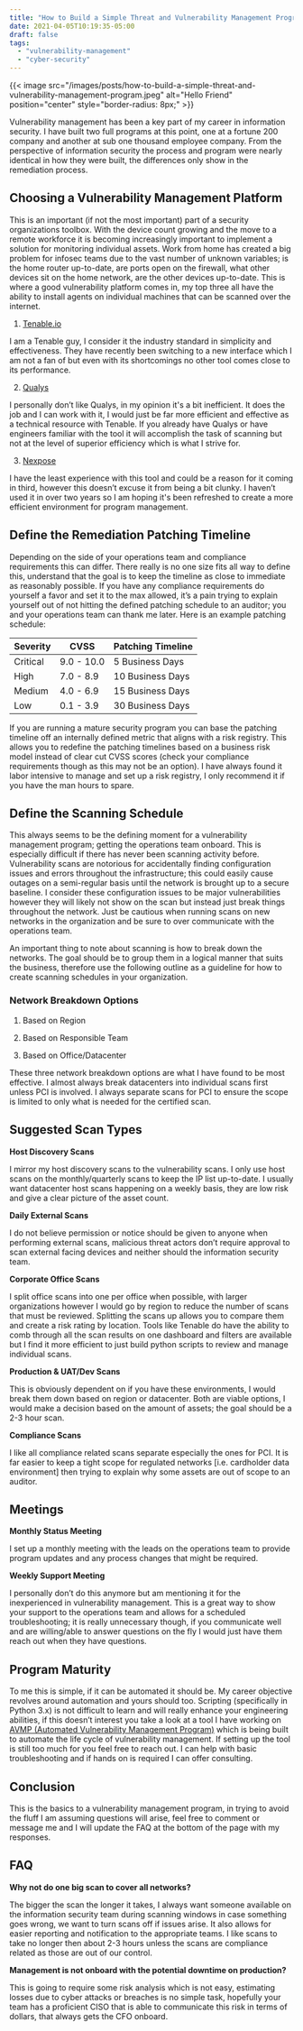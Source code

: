 ```yaml
---
title: "How to Build a Simple Threat and Vulnerability Management Program"
date: 2021-04-05T10:19:35-05:00
draft: false
tags:
  - "vulnerability-management"
  - "cyber-security"
---
```


{{< image src="/images/posts/how-to-build-a-simple-threat-and-vulnerability-management-program.jpeg" alt="Hello Friend" position="center" style="border-radius: 8px;" >}}

Vulnerability management has been a key part of my career in information security. I have built two full programs at this point, one at a fortune 200 company and another at sub one thousand employee company. From the perspective of information security the process and program were nearly identical in how they were built, the differences only show in the remediation process.

## Choosing a Vulnerability Management Platform

This is an important (if not the most important) part of a security organizations toolbox. With the device count growing and the move to a remote workforce it is becoming increasingly important to implement a solution for monitoring individual assets. Work from home has created a big problem for infosec teams due to the vast number of unknown variables; is the home router up-to-date, are ports open on the firewall, what other devices sit on the home network, are the other devices up-to-date. This is where a good vulnerability platform comes in, my top three all have the ability to install agents on individual machines that can be scanned over the internet.

1. [Tenable.io](https://www.tenable.com/products/tenable-io)

I am a Tenable guy, I consider it the industry standard in simplicity and effectiveness. They have recently been switching to a new interface which I am not a fan of but even with its shortcomings no other tool comes close to its performance.

2. [Qualys](https://www.qualys.com/cloud-platform/)

I personally don’t like Qualys, in my opinion it's a bit inefficient. It does the job and I can work with it, I would just be far more efficient and effective as a technical resource with Tenable. If you already have Qualys or have engineers familiar with the tool it will accomplish the task of scanning but not at the level of superior efficiency which is what I strive for.

3. [Nexpose](https://www.rapid7.com/products/nexpose/)

I have the least experience with this tool and could be a reason for it coming in third, however this doesn’t excuse it from being a bit clunky. I haven’t used it in over two years so I am hoping it's been refreshed to create a more efficient environment for program management.

## Define the Remediation Patching Timeline

Depending on the side of your operations team and compliance requirements this can differ. There really is no one size fits all way to define this, understand that the goal is to keep the timeline as close to immediate as reasonably possible. If you have any compliance requirements do yourself a favor and set it to the max allowed, it’s a pain trying to explain yourself out of not hitting the defined patching schedule to an auditor; you and your operations team can thank me later. Here is an example patching schedule:

| Severity | CVSS       | Patching Timeline |
| -------- | ---------- | ----------------- |
| Critical | 9.0 - 10.0 | 5 Business Days   |
| High     | 7.0 - 8.9  | 10 Business Days  |
| Medium   | 4.0 - 6.9  | 15 Business Days  |
| Low      | 0.1 - 3.9  | 30 Business Days  |

If you are running a mature security program you can base the patching timeline off an internally defined metric that aligns with a risk registry. This allows you to redefine the patching timelines based on a business risk model instead of clear cut CVSS scores (check your compliance requirements though as this may not be an option). I have always found it labor intensive to manage and set up a risk registry, I only recommend it if you have the man hours to spare.

## Define the Scanning Schedule

This always seems to be the defining moment for a vulnerability management program; getting the operations team onboard. This is especially difficult if there has never been scanning activity before. Vulnerability scans are notorious for accidentally finding configuration issues and errors throughout the infrastructure; this could easily cause outages on a semi-regular basis until the network is brought up to a secure baseline. I consider these configuration issues to be major vulnerabilities however they will likely not show on the scan but instead just break things throughout the network. Just be cautious when running scans on new networks in the organization and be sure to over communicate with the operations team.

An important thing to note about scanning is how to break down the networks. The goal should be to group them in a logical manner that suits the business, therefore use the following outline as a guideline for how to create scanning schedules in your organization.

### Network Breakdown Options

1. Based on Region

2. Based on Responsible Team

3. Based on Office/Datacenter

These three network breakdown options are what I have found to be most effective. I almost always break datacenters into individual scans first unless PCI is involved. I always separate scans for PCI to ensure the scope is limited to only what is needed for the certified scan.

## Suggested Scan Types

**Host Discovery Scans**

I mirror my host discovery scans to the vulnerability scans. I only use host scans on the monthly/quarterly scans to keep the IP list up-to-date. I usually want datacenter host scans happening on a weekly basis, they are low risk and give a clear picture of the asset count.

**Daily External Scans**

I do not believe permission or notice should be given to anyone when performing external scans, malicious threat actors don’t require approval to scan external facing devices and neither should the information security team.

**Corporate Office Scans**

I split office scans into one per office when possible, with larger organizations however I would go by region to reduce the number of scans that must be reviewed. Splitting the scans up allows you to compare them and create a risk rating by location. Tools like Tenable do have the ability to comb through all the scan results on one dashboard and filters are available but I find it more efficient to just build python scripts to review and manage individual scans.

**Production & UAT/Dev Scans**

This is obviously dependent on if you have these environments, I would break them down based on region or datacenter. Both are viable options, I would make a decision based on the amount of assets; the goal should be a 2-3 hour scan.

**Compliance Scans**

I like all compliance related scans separate especially the ones for PCI. It is far easier to keep a tight scope for regulated networks [i.e. cardholder data environment] then trying to explain why some assets are out of scope to an auditor.

## Meetings

**Monthly Status Meeting**

I set up a monthly meeting with the leads on the operations team to provide program updates and any process changes that might be required.

**Weekly Support Meeting**

I personally don’t do this anymore but am mentioning it for the inexperienced in vulnerability management. This is a great way to show your support to the operations team and allows for a scheduled troubleshooting; it is really unnecessary though, if you communicate well and are willing/able to answer questions on the fly I would just have them reach out when they have questions.

## Program Maturity

To me this is simple, if it can be automated it should be. My career objective revolves around automation and yours should too. Scripting (specifically in Python 3.x) is not difficult to learn and will really enhance your engineering abilities, if this doesn’t interest you take a look at a tool I have working on [AVMP (Automated Vulnerability Management Program)](https://github.com/RackReaver/AVMP) which is being built to automate the life cycle of vulnerability management. If setting up the tool is still too much for you feel free to reach out. I can help with basic troubleshooting and if hands on is required I can offer consulting.

## Conclusion

This is the basics to a vulnerability management program, in trying to avoid the fluff I am assuming questions will arise, feel free to comment or message me and I will update the FAQ at the bottom of the page with my responses.

## FAQ

**Why not do one big scan to cover all networks?**

The bigger the scan the longer it takes, I always want someone available on the information security team during scanning windows in case something goes wrong, we want to turn scans off if issues arise. It also allows for easier reporting and notification to the appropriate teams. I like scans to take no longer then about 2-3 hours unless the scans are compliance related as those are out of our control.

**Management is not onboard with the potential downtime on production?**

This is going to require some risk analysis which is not easy, estimating losses due to cyber attacks or breaches is no simple task, hopefully your team has a proficient CISO that is able to communicate this risk in terms of dollars, that always gets the CFO onboard.
